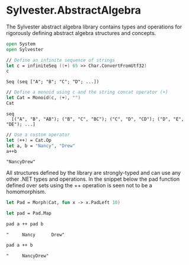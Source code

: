# Sylvester.AbstractAlgebra
The Sylvester abstract algebra library contains types and operations for rigorously defining abstract algebra structures and concepts.

```fsharp
open System 
open Sylvester

// Define an infinite sequence of strings
let c = infiniteSeq ((+) 65 >> Char.ConvertFromUtf32)
c
```




    Seq (seq ["A"; "B"; "C"; "D"; ...])


```fsharp
// Define a monoid using c and the string concat operator (+)
let Cat = Monoid(c, (+), "")
Cat
```




    seq
      [("A", "B", "AB"); ("B", "C", "BC"); ("C", "D", "CD"); ("D", "E", "DE"); ...]




```fsharp
// Use a custom operator
let (++) = Cat.Op
let a, b = "Nancy", "Drew"
a++b
```




    "NancyDrew"

All structures defined by the library are strongly-typed and can use any other .NET types and operations. In the snippet below the pad function defined over sets using the ++ operation is seen not to be a homomorphism.


```fsharp
let Pad = Morph(Cat, fun x -> x.PadLeft 10)
```


```fsharp
let pad = Pad.Map
```


```fsharp
pad a ++ pad b
```




    "     Nancy      Drew"




```fsharp
pad a ++ b
```




    "     NancyDrew"

